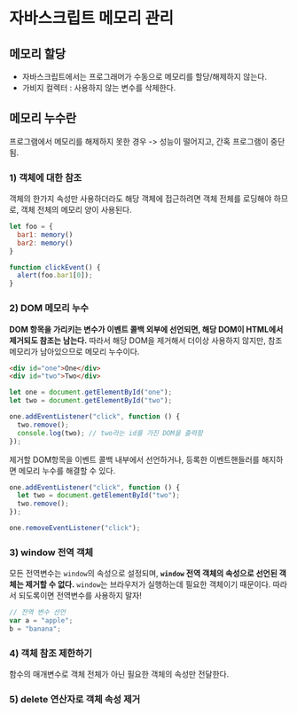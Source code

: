 # 자바스크립트 메모리 관리

## 메모리 할당

- 자바스크립트에서는 프로그래머가 수동으로 메모리를 할당/해제하지 않는다.
- 가비지 컬렉터 : 사용하지 않는 변수를 삭제한다.

## 메모리 누수란

프로그램에서 메모리를 해제하지 못한 경우 -> 성능이 떨어지고, 간혹 프로그램이 중단됨.

### 1) 객체에 대한 참조

객체의 한가지 속성만 사용하더라도 해당 객체에 접근하려면 객체 전체를 로딩해야 하므로, 객체 전체의 메모리 양이 사용된다.

```js
let foo = {
  bar1: memory()
  bar2: memory()
}

function clickEvent() {
  alert(foo.bar1[0]);
}
```

### 2) DOM 메모리 누수

**DOM 항목을 가리키는 변수가 이벤트 콜백 외부에 선언되면, 해당 DOM이 HTML에서 제거되도 참조는 남는다.** 따라서 해당 DOM을 제거해서 더이상 사용하지 않지만, 참조 메모리가 남아있으므로 메모리 누수이다.

```html
<div id="one">One</div>
<div id="two">Two</div>
```

```js
let one = document.getElementById("one");
let two = document.getElementById("two");

one.addEventListener("click", function () {
  two.remove();
  console.log(two); // two라는 id를 가진 DOM을 출력함
});
```

제거할 DOM항목을 이벤트 콜백 내부에서 선언하거나, 등록한 이벤트핸들러를 해지하면 메모리 누수를 해결할 수 있다.

```js
one.addEventListener("click", function () {
  let two = document.getElementById("two");
  two.remove();
});

one.removeEventListener("click");
```

### 3) window 전역 객체

모든 전역변수는 `window`의 속성으로 설정되며, **`window` 전역 객체의 속성으로 선언된 객체는 제거할 수 없다.** `window`는 브라우저가 실행하는데 필요한 객체이기 때문이다. 따라서 되도록이면 전역변수를 사용하지 말자!

```js
// 전역 변수 선언
var a = "apple";
b = "banana";
```

### 4) 객체 참조 제한하기

함수의 매개변수로 객체 전체가 아닌 필요한 객체의 속성만 전달한다.

### 5) delete 연산자로 객체 속성 제거
